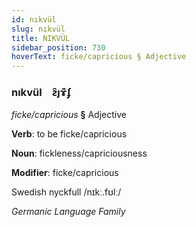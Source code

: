 ```yaml
---
id: nıkvül
slug: nıkvül
title: NIKVÜL
sidebar_position: 730
hoverText: ficke/capricious § Adjective
---
```


### nıkvül&emsp;<span kind="abugida">ƨ̑ȷɤ͊ʄ</span>

*ficke/capricious* **§** Adjective

**Verb**: to be ficke/capricious

**Noun**: fickleness/capriciousness

**Modifier**: ficke/capricious

Swedish nyckfull /nɪkː.fʊlː/

*Germanic Language Family*
